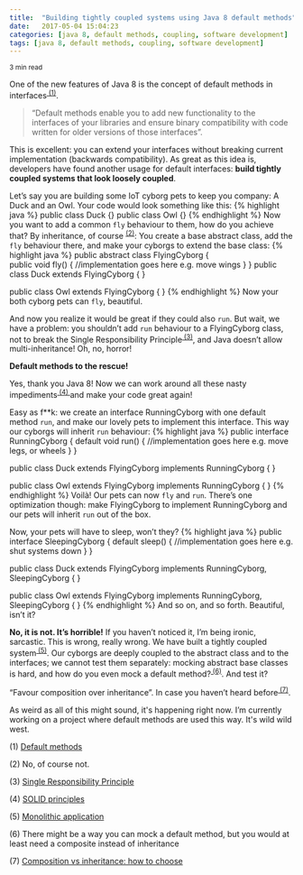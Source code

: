 ```yaml
---
title:  "Building tightly coupled systems using Java 8 default methods"
date:   2017-05-04 15:04:23
categories: [java 8, default methods, coupling, software development]
tags: [java 8, default methods, coupling, software development]
---
```

<sub>3 min read</sub>

One of the new features of Java 8 is the concept of default methods in interfaces<sup>[ (1)](#fnOne)</sup>.
> “Default methods enable you to add new functionality to the interfaces of your libraries and ensure binary compatibility with code written for older versions of those interfaces”.

This is excellent: you can extend your interfaces without breaking current implementation (backwards compatibility).
As great as this idea is, developers have found another usage for default interfaces: **build tightly coupled systems that look loosely coupled**.

Let’s say you are building some IoT cyborg pets to keep you company: A Duck and an Owl. Your code would look something like this:
{% highlight java %}
public class Duck {}
public class Owl {} 
{% endhighlight %}
Now you want to add a common `fly` behaviour to them, how do you achieve that? By inheritance, of course <sup>[ (2)](#fnTwo)</sup>: You create a base abstract class, add the `fly` behaviour there, and make your cyborgs to extend the base class:
{% highlight java %}
public abstract class FlyingCyborg {	
    public void fly() {
        //implementation goes here e.g. move wings
    }
}
public class Duck extends FlyingCyborg { }

public class Owl extends FlyingCyborg {	}
{% endhighlight %}
Now your both cyborg pets can `fly`, beautiful.

And now you realize it would be great if they could also `run`. But wait, we have a problem: you shouldn’t add `run` behaviour to a FlyingCyborg class, not to break the Single Responsibility Principle<sup>[ (3)](#fnThree)</sup>, and Java doesn’t allow multi-inheritance! Oh, no, horror!

**Default methods to the rescue!**

Yes, thank you Java 8! Now we can work around all these nasty impediments<sup>[ (4) ](#fnFour)</sup>and make your code great again! 

Easy as f**k: we create an interface RunningCyborg with one default method `run`, and make our lovely pets to implement this interface. This way our cyborgs will inherit `run` behaviour:
{% highlight java %}
public interface RunningCyborg {
    default void run() {
        //implementation goes here e.g. move legs, or wheels
    }
}

public class Duck extends FlyingCyborg implements RunningCyborg { }

public class Owl extends FlyingCyborg implements RunningCyborg { }
{% endhighlight %}
Voilà! Our pets can now `fly` and `run`. There’s one optimization though: make FlyingCyborg to implement RunningCyborg and our pets will inherit `run` out of the box. 

Now, your pets will have to sleep, won’t they? 
{% highlight java %}
public interface SleepingCyborg {
    default sleep() { 
        //implementation goes here e.g. shut systems down
    }
}

public class Duck extends FlyingCyborg implements RunningCyborg, SleepingCyborg { }

public class Owl extends FlyingCyborg implements RunningCyborg, SleepingCyborg { }
{% endhighlight %}
And so on, and so forth. Beautiful, isn’t it?

**No, it is not. It’s horrible!** If you haven’t noticed it, I’m being ironic, sarcastic. This is wrong, really wrong. We have built a tightly coupled system<sup>[ (5)](#fnFive)</sup>. Our cyborgs are deeply coupled to the abstract class and to the interfaces; we cannot test them separately: mocking abstract base classes is hard, and how do you even mock a default method?<sup>[ (6)](#fnSix)</sup>. And test it?

“Favour composition over inheritance”. In case you haven’t heard before<sup>[ (7)](#fnSeven)</sup>.

As weird as all of this might sound, it's happening right now. I’m currently working on a project where default methods are used this way. It's wild wild west.

<a name="fnOne">(1)</a> [Default methods](https://docs.oracle.com/javase/tutorial/java/IandI/defaultmethods.html)

<a name="fnTwo">(2)</a>	No, of course not.

<a name="fnThree">(3)</a> [Single Responsibility Principle](https://en.wikipedia.org/wiki/Single_responsibility_principle)

<a name="fnFour">(4)</a> [SOLID principles](https://en.wikipedia.org/wiki/SOLID_(object-oriented_design))

<a name="fnFive">(5)</a> [Monolithic application](https://en.wikipedia.org/wiki/Monolithic_application)

<a name="fnSix">(6)</a> There might be a way you can mock a default method, but you would at least need a composite instead of inheritance

<a name="fnSeven">(7)</a> [Composition vs inheritance: how to choose](https://www.thoughtworks.com/insights/blog/composition-vs-inheritance-how-choose)
